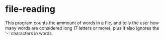 # file-reading

This program counts the ammount of words in a file, and tells the user how many words are considered
long (7 letters or more), plus it also ignores the '-' characters in words.
